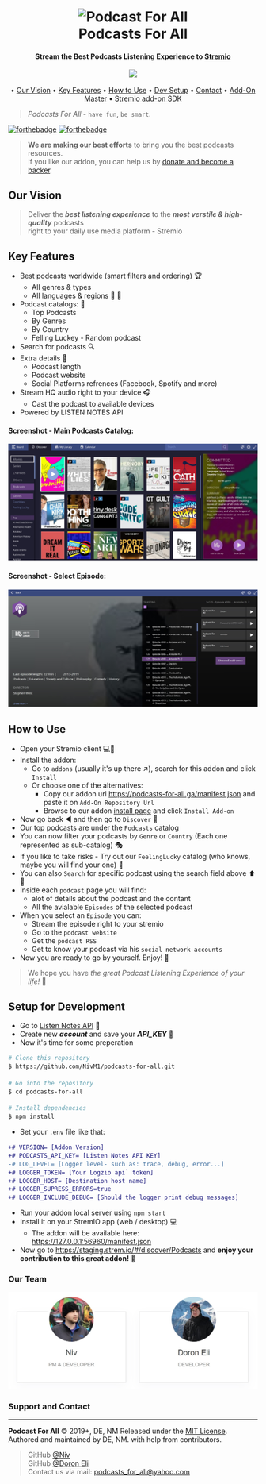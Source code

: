 <h1 align="center">
  <img src="https://github.com/NivM1/StremioPodcust/blob/master/static/addon_logo.png" alt="Podcast For All" width="150"></a>
  <br>
  Podcasts For All
  <br>
</h1>

<h4 align="center">Stream the Best Podcasts Listening Experience to <a href="https://www.stremio.com/" target="_blank">Stremio</a></h4>

<p align="center">
  <a href="https://paypal.me/doron050">
    <img src="https://img.shields.io/badge/$-donate-ff69b4.svg?maxAge=2592000&amp;style=flat">
  </a>
</p> 

<p align="center">
  • <a href="#Our-Vision">Our Vision</a> 
  • <a href="#Key-Features">Key Features</a>
  • <a href="#How-to-Use">How to Use</a>
  • <a href="#Setup-for-Development">Dev Setup</a>
  • <a href="#Support-and-Contact">Contact</a>
  • <a href="https://www.stremio.com/competition">Add-On Master</a>
  • <a href="https://www.stremio.com/addon-sdk">Stremio add-on SDK</a>
  
</p>

> *Podcasts For All* - `have fun`, `be smart`.

[![forthebadge](https://forthebadge.com/images/badges/built-with-love.svg)](https://forthebadge.com)
[![forthebadge](https://forthebadge.com/images/badges/check-it-out.svg)](https://forthebadge.com)

> **We are making our best efforts** to bring you the best podcasts resources.<br/>
> If you like our addon, you can help us by <a href="https://paypal.me/doron050">donate and become a backer</a>.

## Our Vision
> Deliver the **_best listening experience_** to the **_most verstile & high-quality_** podcasts<br/>right to your daily use media platform - Stremio

## Key Features

* Best podcasts worldwide (smart filters and ordering) :trophy:
  * All genres & types
  * All languages & regions :european_castle: :tokyo_tower:
* Podcast catalogs: :file_folder:
  * Top Podcasts
  * By Genres
  * By Country
  * Felling Luckey - Random podcast
* Search for podcasts :mag:
* Extra details :bookmark:
  * Podcast length
  * Podcast website
  * Social Platforms refrences (Facebook, Spotify and more)
* Stream HQ audio right to your device :headphones:
  * Cast the podcast to available devices
* Powered by LISTEN NOTES API

#### Screenshot - Main Podcasts Catalog:
![Podcasts Catalog](https://github.com/NivM1/podcasts-for-all/blob/master/static/podcast_for_all_screen.jpg)

#### Screenshot - Select Episode:
![Podcasts Epidsodes](https://github.com/NivM1/podcasts-for-all/blob/master/static/podcast_for_all_screen2.jpg)

## How to Use
* Open your Stremio client :computer::iphone:
* Install the addon:
  * Go to `addons` (usually it's up there :arrow_upper_right:), search for this addon and click `Install`
  * Or choose one of the alternatives:
    * Copy our addon url <https://podcasts-for-all.ga/manifest.json> and paste it on `Add-On Repository Url`
    * Browse to our addon  [install page](https://podcasts-for-all.ga) and click `Install Add-on`
* Now go back :arrow_backward: and then go to `Discover` :telescope:
* Our top podcasts are under the `Podcasts` catalog
* You can now filter your podcasts by `Genre` or `Country` (Each one represented as sub-catalog) :performing_arts:
* If you like to take risks - Try out our `FeelingLucky` catalog (who knows, maybe you will find your one) :roller_coaster:
* You can also `Search` for specific podcast using the search field above :arrow_up::mag_right:
* Inside each `podcast` page you will find:
  * alot of details about the podcast and the contant
  * All the avialable `Episodes` of the selected podcast
* When you select an `Episode` you can:
  * Stream the episode right to your stremio
  * Go to the `podcast website`
  * Get the `podcast RSS`
  * Get to know your podcast via his `social network accounts`
* Now you are ready to go by yourself. Enjoy! :tada:
> We hope you have _the great Podcast Listening Experience of your life!_ :rainbow:

## Setup for Development

* Go to <a href="https://www.listennotes.com/api/">Listen Notes API</a> :page_facing_up:
* Create new **_account_** and save your **_API_KEY_** :memo:
* Now it's time for some preperation
```bash 
# Clone this repository
$ https://github.com/NivM1/podcasts-for-all.git

# Go into the repository
$ cd podcasts-for-all

# Install dependencies
$ npm install
```
* Set your `.env` file like that:
```diff
+# VERSION= [Addon Version]
+# PODCASTS_API_KEY= [Listen Notes API KEY]
-# LOG_LEVEL= [Logger level- such as: trace, debug, error...]
+# LOGGER_TOKEN= [Your Logzio api` token]
+# LOGGER_HOST= [Destination host name]
+# LOGGER_SUPRESS_ERRORS=true
+# LOGGER_INCLUDE_DEBUG= [Should the logger print debug messages]
```

* Run your addon local server using `npm start`
* Install it on your StremIO app (web / desktop) :computer:
  * The addon will be available here: <https://127.0.0.1:56960/manifest.json>
* Now go to <https://staging.strem.io/#/discover/Podcasts> and **enjoy your contribution to this great addon!** :trumpet:


### Our Team 

![Podcasts For All Team](https://github.com/NivM1/podcasts-for-all/blob/master/static/team.jpg)
            
### Support and Contact
------

**Podcast For All** © 2019+, DE, NM Released under the [MIT License].<br>
Authored and maintained by DE, NM. with help from contributors.


> GitHub [@Niv](https://github.com/nivm1) <br/>
> GitHub [@Doron Eli](https://github.com/doron050) <br/>
> Contact us via mail: <podcasts_for_all@yahoo.com>

[MIT License]: http://mit-license.org/
